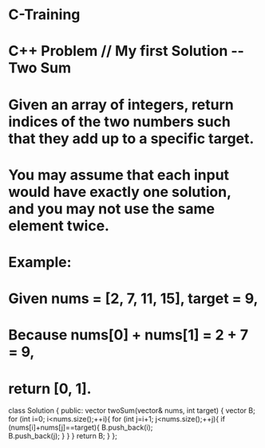 # C-Training
# C++ Problem // My first Solution -- Two Sum

# Given an array of integers, return indices of the two numbers such that they add up to a specific target.
# You may assume that each input would have exactly one solution, and you may not use the same element twice.

# Example:
# Given nums = [2, 7, 11, 15], target = 9,
# Because nums[0] + nums[1] = 2 + 7 = 9,
# return [0, 1].



class Solution {
public:
    vector<int> twoSum(vector<int>& nums, int target) {
        vector<int> B;
       for (int i=0; i<nums.size();++i){
           for (int j=i+1; j<nums.size();++j){
        if (nums[i]+nums[j]==target){
           B.push_back(i);    
           B.push_back(j);
        }
           }
           }
        return B;
    }
};

